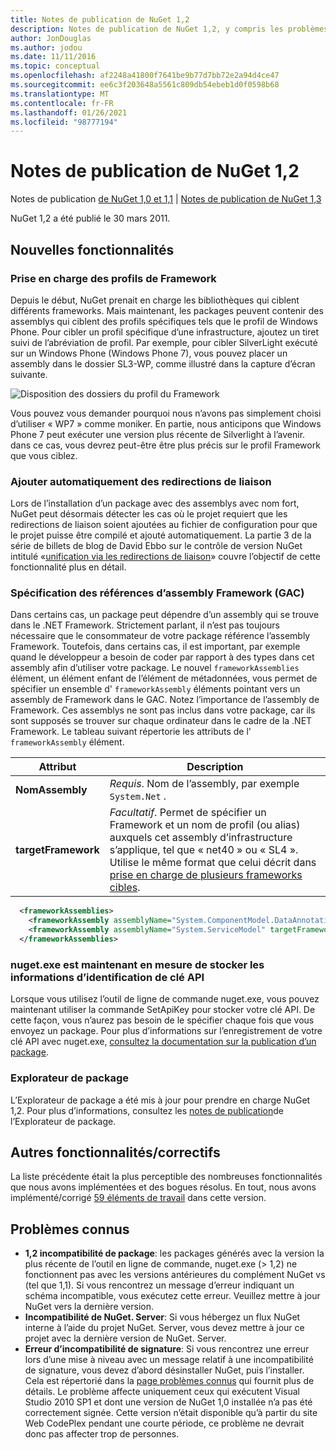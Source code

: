 ```yaml
---
title: Notes de publication de NuGet 1,2
description: Notes de publication de NuGet 1,2, y compris les problèmes connus, les correctifs de bogues, les fonctionnalités ajoutées et DCR.
author: JonDouglas
ms.author: jodou
ms.date: 11/11/2016
ms.topic: conceptual
ms.openlocfilehash: af2248a41800f7641be9b77d7bb72e2a94d4ce47
ms.sourcegitcommit: ee6c3f203648a5561c809db54ebeb1d0f0598b68
ms.translationtype: MT
ms.contentlocale: fr-FR
ms.lasthandoff: 01/26/2021
ms.locfileid: "98777194"
---
```

# <a name="nuget-12-release-notes"></a>Notes de publication de NuGet 1,2

Notes de publication [de NuGet 1,0 et 1,1](../release-notes/nuget-1.1.md)  |  [Notes de publication de NuGet 1,3](../release-notes/nuget-1.3.md)

NuGet 1,2 a été publié le 30 mars 2011.

## <a name="new-features"></a>Nouvelles fonctionnalités

### <a name="framework-profile-support"></a>Prise en charge des profils de Framework

Depuis le début, NuGet prenait en charge les bibliothèques qui ciblent différents frameworks. Mais maintenant, les packages peuvent contenir des assemblys qui ciblent des profils spécifiques tels que le profil de Windows Phone. Pour cibler un profil spécifique d’une infrastructure, ajoutez un tiret suivi de l’abréviation de profil. Par exemple, pour cibler SilverLight exécuté sur un Windows Phone (Windows Phone 7), vous pouvez placer un assembly dans le dossier SL3-WP, comme illustré dans la capture d’écran suivante.

![Disposition des dossiers du profil du Framework](./media/framework-profile-support.png)

Vous pouvez vous demander pourquoi nous n’avons pas simplement choisi d’utiliser « WP7 » comme moniker. En partie, nous anticipons que Windows Phone 7 peut exécuter une version plus récente de Silverlight à l’avenir. dans ce cas, vous devrez peut-être être plus précis sur le profil Framework que vous ciblez.

### <a name="automatically-add-binding-redirects"></a>Ajouter automatiquement des redirections de liaison

Lors de l’installation d’un package avec des assemblys avec nom fort, NuGet peut désormais détecter les cas où le projet requiert que les redirections de liaison soient ajoutées au fichier de configuration pour que le projet puisse être compilé et ajouté automatiquement. La partie 3 de la série de billets de blog de David Ebbo sur le contrôle de version NuGet intitulé «[unification via les redirections de liaison](http://blog.davidebbo.com/2011/01/nuget-versioning-part-3-unification-via.html)» couvre l’objectif de cette fonctionnalité plus en détail.

<a name="framework-assembly-refs"></a>

### <a name="specifying-framework-assembly-references-gac"></a>Spécification des références d’assembly Framework (GAC)

Dans certains cas, un package peut dépendre d’un assembly qui se trouve dans le .NET Framework. Strictement parlant, il n’est pas toujours nécessaire que le consommateur de votre package référence l’assembly Framework. Toutefois, dans certains cas, il est important, par exemple quand le développeur a besoin de coder par rapport à des types dans cet assembly afin d’utiliser votre package. Le nouvel `frameworkAssemblies` élément, un élément enfant de l’élément de métadonnées, vous permet de spécifier un ensemble d' `frameworkAssembly` éléments pointant vers un assembly de Framework dans le GAC. Notez l’importance de l’assembly de Framework.
Ces assemblys ne sont pas inclus dans votre package, car ils sont supposés se trouver sur chaque ordinateur dans le cadre de la .NET Framework. Le tableau suivant répertorie les attributs de l' `frameworkAssembly` élément.


|Attribut |Description|
|----------------|-----------|
|**NomAssembly**|*Requis*. Nom de l’assembly, par exemple `System.Net` .|
|**targetFramework**|*Facultatif*. Permet de spécifier un Framework et un nom de profil (ou alias) auxquels cet assembly d’infrastructure s’applique, tel que « net40 » ou « SL4 ». Utilise le même format que celui décrit dans [prise en charge de plusieurs frameworks cibles](../create-packages/supporting-multiple-target-frameworks.md).|

```xml
  <frameworkAssemblies>
    <frameworkAssembly assemblyName="System.ComponentModel.DataAnnotations" targetFramework="net40" />
    <frameworkAssembly assemblyName="System.ServiceModel" targetFramework="net40" />
  </frameworkAssemblies>
```

### <a name="nugetexe-now-is-able-to-store-api-key-credentials"></a>nuget.exe est maintenant en mesure de stocker les informations d’identification de clé API

Lorsque vous utilisez l’outil de ligne de commande nuget.exe, vous pouvez maintenant utiliser la commande SetApiKey pour stocker votre clé API. De cette façon, vous n’aurez pas besoin de le spécifier chaque fois que vous envoyez un package. Pour plus d’informations sur l’enregistrement de votre clé API avec nuget.exe, [consultez la documentation sur la publication d’un package](../nuget-org/publish-a-package.md).

### <a name="package-explorer"></a>Explorateur de package
L’Explorateur de package a été mis à jour pour prendre en charge NuGet 1,2. Pour plus d’informations, consultez les [notes de publication](http://nuget.codeplex.com/wikipage?title=New%20features%20in%20NuGet%20Package%20Explorer%201.0)de l’Explorateur de package.

## <a name="other-featuresfixes"></a>Autres fonctionnalités/correctifs

La liste précédente était la plus perceptible des nombreuses fonctionnalités que nous avons implémentées et des bogues résolus. En tout, nous avons implémenté/corrigé [59 éléments de travail](http://nuget.codeplex.com/workitem/list/advanced?keyword=&status=All&type=All&priority=All&release=NuGet%201.2&assignedTo=All&component=All&sortField=Votes&sortDirection=Descending&page=0) dans cette version.

## <a name="known-issues"></a>Problèmes connus

* **1,2 incompatibilité de package**: les packages générés avec la version la plus récente de l’outil en ligne de commande, nuget.exe (> 1,2) ne fonctionnent pas avec les versions antérieures du complément NuGet vs (tel que 1,1). Si vous rencontrez un message d’erreur indiquant un schéma incompatible, vous exécutez cette erreur. Veuillez mettre à jour NuGet vers la dernière version.
* **Incompatibilité de NuGet. Server**: Si vous hébergez un flux NuGet interne à l’aide du projet NuGet. Server, vous devez mettre à jour ce projet avec la dernière version de NuGet. Server.
* **Erreur d’incompatibilité de signature**: Si vous rencontrez une erreur lors d’une mise à niveau avec un message relatif à une incompatibilité de signature, vous devez d’abord désinstaller NuGet, puis l’installer. Cela est répertorié dans la [page problèmes connus](../release-notes/known-issues.md) qui fournit plus de détails. Le problème affecte uniquement ceux qui exécutent Visual Studio 2010 SP1 et dont une version de NuGet 1,0 installée n’a pas été correctement signée. Cette version n’était disponible qu’à partir du site Web CodePlex pendant une courte période, ce problème ne devrait donc pas affecter trop de personnes.